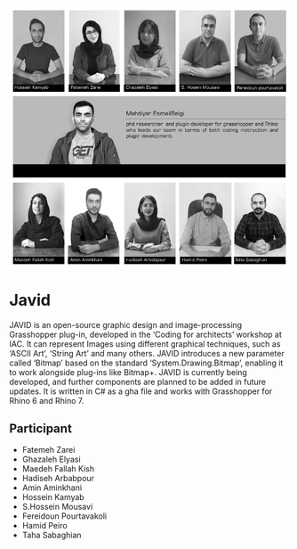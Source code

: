 ![Team.jpg](https://raw.githubusercontent.com/mahdiyargit/Javid/master/Team.jpg)
# Javid #
JAVID is an open-source graphic design and image-processing Grasshopper plug-in, developed in the ‘Coding for architects’ workshop at IAC. It can represent Images using different graphical techniques, such as ‘ASCII Art’, ‘String Art’ and many others.
JAVID introduces a new parameter called ‘Bitmap’ based on the standard ‘System.Drawing.Bitmap’, enabling it to work alongside plug-ins like Bitmap+.
JAVID is currently being developed, and further components are planned to be added in future updates. It is written in C# as a gha file and works with Grasshopper for Rhino 6 and Rhino 7.

## Participant ##
*	Fatemeh Zarei
*	Ghazaleh Elyasi
*	Maedeh Fallah Kish
*	Hadiseh Arbabpour
*	Amin Aminkhani
*	Hossein Kamyab
*	S.Hossein Mousavi
*	Fereidoun Pourtavakoli
*	Hamid Peiro
*	Taha Sabaghian
